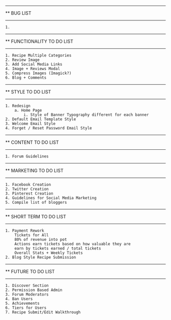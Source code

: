 ****************************************************************************************
**  BUG LIST
****************************************************************************************

    1.

****************************************************************************************
**  FUNCTIONALITY TO DO LIST
****************************************************************************************

    1. Recipe Multiple Categories
    2. Review Image
    3. Add Social Media Links
    4. Image + Reviews Modal
    5. Compress Images (Imagick?)
    6. Blog + Comments

****************************************************************************************
**  STYLE TO DO LIST
****************************************************************************************

    1. Redesign
        a. Home Page
            i. Style of Banner Typography different for each banner
    2. Default Email Template Style
    3. Welcome Email Style
    4. Forget / Reset Password Email Style

****************************************************************************************
**  CONTENT TO DO LIST
****************************************************************************************

    1. Forum Guidelines

****************************************************************************************
**  MARKETING TO DO LIST
****************************************************************************************

    1. Facebook Creation
    2. Twitter Creation
    3. Pinterest Creation
    4. Guidelines for Social Media Marketing
    5. Compile list of bloggers

****************************************************************************************
**  SHORT TERM TO DO LIST
****************************************************************************************

    1. Payment Rework
        Tickets for All
        80% of revenue into pot
        Actions earn tickets based on how valuable they are
        earn by tickets earned / total tickets
        Overall Stats + Weekly Tickets
    2. Blog Style Recipe Submission

****************************************************************************************
**  FUTURE TO DO LIST
****************************************************************************************

    1. Discover Section
    2. Permission Based Admin
    3. Forum Moderators
    4. Ban Users
    5. Achievements
    6. Tiers for Users
    7. Recipe Submit/Edit Walkthrough
